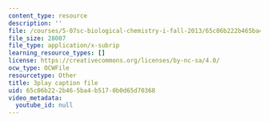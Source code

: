 ```yaml
---
content_type: resource
description: ''
file: /courses/5-07sc-biological-chemistry-i-fall-2013/65c06b222b465ba4b5170b0d65d70368_4BwB43Smu7o.vtt
file_size: 28007
file_type: application/x-subrip
learning_resource_types: []
license: https://creativecommons.org/licenses/by-nc-sa/4.0/
ocw_type: OCWFile
resourcetype: Other
title: 3play caption file
uid: 65c06b22-2b46-5ba4-b517-0b0d65d70368
video_metadata:
  youtube_id: null
---
```

